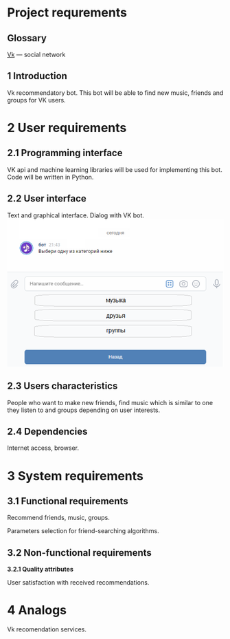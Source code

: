 
# Project requrements
## Glossary
[Vk](http://vk.com) — social network
## 1 Introduction

Vk recommendatory bot. This bot will be able to find new music, friends and groups for VK users.
# 2 User requirements
## 2.1 Programming interface
VK api and machine learning libraries will be used for implementing this bot. Code will be written in Python.
## 2.2 User interface
Text and graphical interface. Dialog with VK bot.
![GitHub Logo](/Mockups/UI.png)
## 2.3 Users characteristics
People who want to make new friends, find music which is similar to one they listen to and groups depending on user interests.
## 2.4 Dependencies
Internet access, browser.
# 3 System requirements
## 3.1 Functional requirements
Recommend friends, music, groups.

Parameters selection for friend-searching algorithms.
## 3.2 Non-functional requirements
**3.2.1 Quality attributes**

User satisfaction with received recommendations.
# 4 Analogs
Vk recomendation services.
